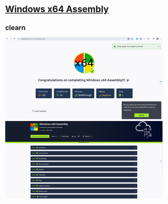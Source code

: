 #  [Windows x64 Assembly](https://tryhackme.com/room/win64assembly)
##  clearn


![alt text](image-1.png)
![alt text](image-2.png)